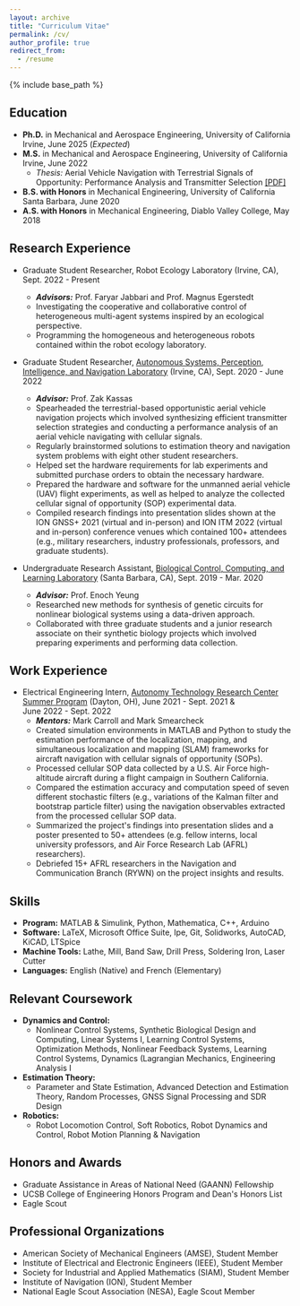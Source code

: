 ```yaml
---
layout: archive
title: "Curriculum Vitae"
permalink: /cv/
author_profile: true
redirect_from:
  - /resume
---
```


{% include base_path %}

## Education
* **Ph.D.** in Mechanical and Aerospace Engineering, University of California Irvine, June 2025 (*Expected*)  
* **M.S.** in Mechanical and Aerospace Engineering, University of California Irvine, June 2022
  * *Thesis:* Aerial Vehicle Navigation with Terrestrial Signals of Opportunity: Performance Analysis and Transmitter Selection  [[PDF]](https://alexngxyen.github.io/files/Alex_Nguyen_UCI_Masters_Thesis.pdf)
* **B.S. with Honors** in Mechanical Engineering, University of California Santa Barbara, June 2020
* **A.S. with Honors** in Mechanical Engineering, Diablo Valley College, May 2018

## Research Experience
* Graduate Student Researcher, Robot Ecology Laboratory (Irvine, CA), Sept. 2022 - Present
  * ***Advisors:*** Prof. Faryar Jabbari and Prof. Magnus Egerstedt
  * Investigating the cooperative and collaborative control of heterogeneous multi-agent systems inspired by an ecological perspective.
  * Programming the homogeneous and heterogeneous robots contained within the robot ecology laboratory. 

* Graduate Student Researcher, [Autonomous Systems, Perception, Intelligence, and Navigation Laboratory](https://ece.osu.edu/aspin) (Irvine, CA), Sept. 2020 - June 2022
  * ***Advisor:*** Prof. Zak Kassas
  * Spearheaded the terrestrial-based opportunistic aerial vehicle navigation projects which involved synthesizing efficient transmitter selection strategies and conducting a performance analysis of an aerial vehicle navigating with cellular signals.
  * Regularly brainstormed solutions to estimation theory and navigation system problems with eight other student researchers. 
  * Helped set the hardware requirements for lab experiments and submitted purchase orders to obtain the necessary hardware.
  * Prepared the hardware and software for the unmanned aerial vehicle (UAV) flight experiments, as well as helped to analyze the collected cellular signal of opportunity (SOP) experimental data.
  * Compiled research findings into presentation slides shown at the ION GNSS+ 2021 (virtual and in-person) and ION ITM 2022 (virtual and in-person) conference venues which contained 100+ attendees (e.g., military researchers, industry professionals, professors, and graduate students).

* Undergraduate Research Assistant, [Biological Control, Computing, and Learning Laboratory](https://yeung.me.ucsb.edu/) (Santa Barbara, CA), Sept. 2019 - Mar. 2020
  * ***Advisor:*** Prof. Enoch Yeung
  * Researched new methods for synthesis of genetic circuits for nonlinear biological systems using a data-driven approach.
  * Collaborated with three graduate students and a junior research associate on their synthetic biology projects which involved preparing experiments and performing data collection.

## Work Experience
* Electrical Engineering Intern, [Autonomy Technology Research Center Summer Program](https://udayton.edu/engineering/departments/electrical_and_computer/faculty_activities/atr-center-summer-program/index.php) (Dayton, OH), June 2021 - Sept. 2021 & <br/> June 2022 - Sept. 2022
  * ***Mentors:*** Mark Carroll and Mark Smearcheck
  * Created simulation environments in MATLAB and Python to study the estimation performance of the localization, mapping, and simultaneous localization and mapping (SLAM) frameworks for aircraft navigation with cellular signals of opportunity (SOPs).
  * Processed cellular SOP data collected by a U.S. Air Force high-altitude aircraft during a flight campaign in Southern California.
  * Compared the estimation accuracy and computation speed of seven different stochastic filters (e.g., variations of the Kalman filter and bootstrap particle filter) using the navigation observables extracted from the processed cellular SOP data. 
  * Summarized the project's findings into presentation slides and a poster presented to 50+ attendees (e.g. fellow interns, local university professors, and Air Force Research Lab (AFRL) researchers).
  * Debriefed 15+ AFRL researchers in the Navigation and Communication Branch (RYWN) on the project  insights and results. 

## Skills
* **Program:** MATLAB & Simulink, Python, Mathematica, C++, Arduino
* **Software:** LaTeX, Microsoft Office Suite, Ipe, Git, Solidworks, AutoCAD, KiCAD, LTSpice
* **Machine Tools:** Lathe, Mill, Band Saw, Drill Press, Soldering Iron, Laser Cutter
* **Languages:** English (Native) and French (Elementary)

## Relevant Coursework
* **Dynamics and Control:** 
  * Nonlinear Control Systems, Synthetic Biological Design and Computing, Linear Systems I, Learning Control Systems, Optimization Methods, Nonlinear Feedback Systems, Learning Control Systems, Dynamics (Lagrangian Mechanics, Engineering Analysis I <br/>
* **Estimation Theory:** 
  * Parameter and State Estimation, Advanced Detection and Estimation Theory, Random Processes, GNSS Signal Processing and SDR Design <br/>
* **Robotics:** 
  * Robot Locomotion Control, Soft Robotics, Robot Dynamics and Control, Robot Motion Planning & Navigation

## Honors and Awards
* Graduate Assistance in Areas of National Need (GAANN) Fellowship
* UCSB College of Engineering Honors Program and Dean's Honors List
* Eagle Scout
  
## Professional Organizations
* American Society of Mechanical Engineers (AMSE), Student Member
* Institute of Electrical and Electronic Engineers (IEEE), Student Member
* Society for Industrial and Applied Mathematics (SIAM), Student Member
* Institute of Navigation (ION), Student Member
* National Eagle Scout Association (NESA), Eagle Scout Member
